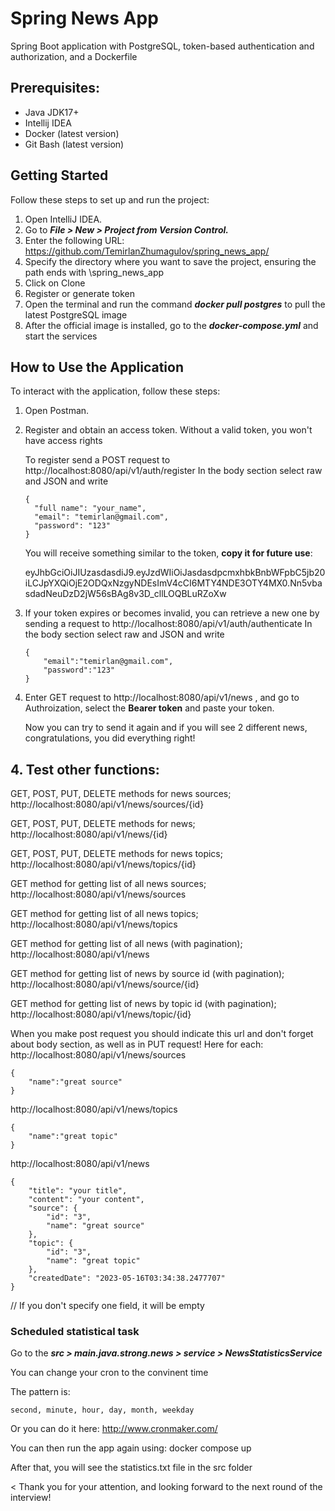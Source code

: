 # Spring News App
Spring Boot application with PostgreSQL, token-based authentication and authorization, and a Dockerfile

## Prerequisites:
* Java JDK17+
* Intellij IDEA
* Docker (latest version)
* Git Bash (latest version)

## Getting Started
Follow these steps to set up and run the project:

1. Open IntelliJ IDEA.
2. Go to ***File > New > Project from Version Control.***
3. Enter the following URL: https://github.com/TemirlanZhumagulov/spring_news_app/
4. Specify the directory where you want to save the project, ensuring the path ends with \spring_news_app
5. Click on Clone
6. Register or generate token
7. Open the terminal and run the command ***docker pull postgres*** to pull the latest PostgreSQL image
8. After the official image is installed, go to the ***docker-compose.yml*** and start the services 

## How to Use the Application
To interact with the application, follow these steps:

1. Open Postman.
2. Register and obtain an access token. Without a valid token, you won't have access rights
   
   To register send a POST request to http://localhost:8080/api/v1/auth/register
   In the body section select raw and JSON and write
    ```
    {
      "full name": "your_name",
      "email": "temirlan@gmail.com",
      "password": "123"
    }
    ```
   You will receive something similar to the token, **copy it for future use**:
   
   eyJhbGciOiJIUzasdasdiJ9.eyJzdWIiOiJasdasdpcmxhbkBnbWFpbC5jb20iLCJpYXQiOjE2ODQxNzgyNDEsImV4cCI6MTY4NDE3OTY4MX0.Nn5vbasdadNeuDzD2jW56sBAg8v3D_cllLOQBLuRZoXw
3. If your token expires or becomes invalid, you can retrieve a new one by sending a request to http://localhost:8080/api/v1/auth/authenticate
   In the body section select raw and JSON and write
    ```
    {
        "email":"temirlan@gmail.com",
        "password":"123"
    }
    ```
4. Enter GET request to http://localhost:8080/api/v1/news , and go to Authroization, select the **Bearer token** and paste your token.
   
   Now you can try to send it again and if you will see 2 different news, congratulations, you did everything right!

## 4. Test other functions:
GET, POST, PUT, DELETE methods for news sources; http://localhost:8080/api/v1/news/sources/{id} 

GET, POST, PUT, DELETE methods for news; http://localhost:8080/api/v1/news/{id}

GET, POST, PUT, DELETE methods for news topics; http://localhost:8080/api/v1/news/topics/{id}

GET method for getting list of all news sources; http://localhost:8080/api/v1/news/sources

GET method for getting list of all news topics; http://localhost:8080/api/v1/news/topics

GET method for getting list of all news (with pagination); http://localhost:8080/api/v1/news

GET method for getting list of news by source id (with pagination); http://localhost:8080/api/v1/news/source/{id}

GET method for getting list of news by topic id (with pagination); http://localhost:8080/api/v1/news/topic/{id}

When you make post request you should indicate this url and don't forget about body section, as well as in PUT request! Here for each:
http://localhost:8080/api/v1/news/sources
```
{
    "name":"great source"
}
```
http://localhost:8080/api/v1/news/topics
```
{
    "name":"great topic"
}
```
http://localhost:8080/api/v1/news
```
{
    "title": "your title",
    "content": "your content",
    "source": {
        "id": "3",
        "name": "great source"
    },
    "topic": {
        "id": "3",
        "name": "great topic"
    },
    "createdDate": "2023-05-16T03:34:38.2477707"
}
```
// If you don't specify one field, it will be empty
### Scheduled statistical task
Go to the ***src > main.java.strong.news > service  > NewsStatisticsService***

You can change your cron to the convinent time 

The pattern is:
```
second, minute, hour, day, month, weekday
````
Or you can do it here: http://www.cronmaker.com/

You can then run the app again using: docker compose up

After that, you will see the statistics.txt file in the src folder

< Thank you for your attention, and looking forward to the next round of the interview!
